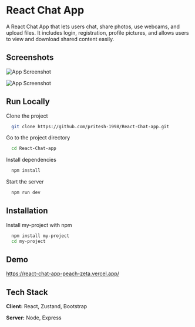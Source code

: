 
# React Chat App

A React Chat App that lets users chat, share photos, use webcams, and upload files. It includes login, registration, profile pictures, and allows users to view and download shared content easily.

## Screenshots

![App Screenshot](https://firebasestorage.googleapis.com/v0/b/reactchatapp-ac4d3.appspot.com/o/Lama-Dev-Chat-App.png?alt=media&token=3bdcdbe1-dd6a-46b9-af0e-354dc9acb615)

![App Screenshot](https://firebasestorage.googleapis.com/v0/b/reactchatapp-ac4d3.appspot.com/o/projectsPhtos%2Floginpagereactchatapp.png?alt=media&token=45bd7822-6c56-422c-98fc-752ce6382ee1)



## Run Locally

Clone the project

```bash
  git clone https://github.com/pritesh-1998/React-Chat-app.git
```

Go to the project directory

```bash
  cd React-Chat-app
```

Install dependencies

```bash
  npm install
```

Start the server

```bash
  npm run dev
```


## Installation

Install my-project with npm

```bash
  npm install my-project
  cd my-project
```
    
## Demo
https://react-chat-app-peach-zeta.vercel.app/



## Tech Stack

**Client:** React, Zustand, Bootstrap

**Server:** Node, Express

